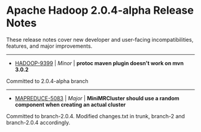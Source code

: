 
<!---
# Licensed to the Apache Software Foundation (ASF) under one
# or more contributor license agreements.  See the NOTICE file
# distributed with this work for additional information
# regarding copyright ownership.  The ASF licenses this file
# to you under the Apache License, Version 2.0 (the
# "License"); you may not use this file except in compliance
# with the License.  You may obtain a copy of the License at
#
#     http://www.apache.org/licenses/LICENSE-2.0
#
# Unless required by applicable law or agreed to in writing, software
# distributed under the License is distributed on an "AS IS" BASIS,
# WITHOUT WARRANTIES OR CONDITIONS OF ANY KIND, either express or implied.
# See the License for the specific language governing permissions and
# limitations under the License.
-->
# Apache Hadoop  2.0.4-alpha Release Notes

These release notes cover new developer and user-facing incompatibilities, features, and major improvements.


---

* [HADOOP-9399](https://issues.apache.org/jira/browse/HADOOP-9399) | *Minor* | **protoc maven plugin doesn't work on mvn 3.0.2**

Committed to 2.0.4-alpha branch


---

* [MAPREDUCE-5083](https://issues.apache.org/jira/browse/MAPREDUCE-5083) | *Major* | **MiniMRCluster should use a random component when creating an actual cluster**

Committed to branch-2.0.4. Modified changes.txt in trunk, branch-2 and branch-2.0.4 accordingly.



